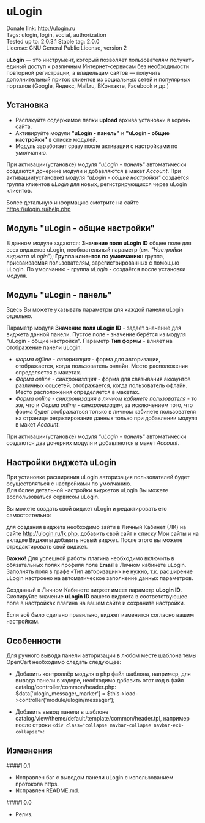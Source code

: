 # uLogin

Donate link: http://ulogin.ru  
Tags: ulogin, login, social, authorization  
Tested up to: 2.0.3.1
Stable tag: 2.0.0  
License: GNU General Public License, version 2  

**uLogin** — это инструмент, который позволяет пользователям получить единый доступ к различным Интернет-сервисам без необходимости повторной регистрации,
а владельцам сайтов — получить дополнительный приток клиентов из социальных сетей и популярных порталов (Google, Яндекс, Mail.ru, ВКонтакте, Facebook и др.)


## Установка

- Распакуйте содержимое папки **upload** архива установки в корень сайта.  
- Активируйте модули **"uLogin - панель"** и **"uLogin - общие настройки"** в списке модулей.
- Модуль заработает сразу после активации с настройками по умолчанию.

При активации(установке) модуля *"uLogin - панель"* автоматически создаются дочерние модули и добавляются в макет *Account*.
При активации(установке) модуля *"uLogin - общие настройки"* создаётся группа клиентов *uLogin* для новых, регистрирующихся через uLogin клиентов.

Более детальную информацию смотрите на сайте https://ulogin.ru/help.php

## Модуль "uLogin - общие настройки"

В данном модуле задаются:
**Значение поля uLogin ID** общее поле для всех виджетов uLogin, необязательный параметр (см. *"Настройки виджета uLogin"*);
**Группа клиентов по умолчанию:** группа, присваиваемая пользователям, зарегистрированных с помощью uLogin. По умолчанию - группа *uLogin* - создаётся после установки модуля.


## Модуль "uLogin - панель"

Здесь Вы можете указывать параметры для каждой панели uLogin отдельно.

Параметр модуля **Значение поля uLogin ID** - задаёт значение для виджета данной панели. Пустое поле - значение берётся из модуля "uLogin - общие настройки". 
Параметр **Тип формы** - влияет на отображение панели uLogin: 

- *Форма offline - авторизация* - форма для авторизации, отображается, когда пользователь онлайн. Место расположения определяется в макетах.
- *Форма online - синхронизация* - форма для связывания аккаунтов различных соцсетей, отображается, когда пользователь офлайн. Место расположения определяется в макетах.
- *Форма online - синхронизация в личном кабинете пользователя* - то же, что и *Форма online - синхронизация*, 
за исключением того, что форма будет отображаться только в личном кабинете пользователя на странице редактирования данных только при добавлении модуля в макет *Account*.

При активации(установке) модуля *"uLogin - панель"* автоматически создаются два дочерних модуля и добавляются в макет *Account*.


## Настройки виджета uLogin

При установке расширения uLogin авторизация пользователей будет осуществляться с настройками по умолчанию.  
Для более детальной настройки виджетов uLogin Вы можете воспользоваться сервисом uLogin.  

Вы можете создать свой виджет uLogin и редактировать его самостоятельно:

для создания виджета необходимо зайти в Личный Кабинет (ЛК) на сайте http://ulogin.ru/lk.php,
добавить свой сайт к списку Мои сайты и на вкладке Виджеты добавить новый виджет. После этого вы можете отредактировать свой виджет.

**Важно!** Для успешной работы плагина необходимо включить в обязательных полях профиля поле **Еmail** в Личном кабинете uLogin.  
Заполнять поля в графе «Тип авторизации» не нужно, т.к. расширение uLogin настроено на автоматическое заполнение данных параметров.

Созданный в Личном Кабинете виджет имеет параметр **uLogin ID**.  
Скопируйте значение **uLogin ID** вашего виджета в соответствующее поле в настройках плагина на вашем сайте и сохраните настройки.   

Если всё было сделано правильно, виджет изменится согласно вашим настройкам.


## Особенности

Для ручного вывода панели авторизации в любом месте шаблона темы OpenCart необходимо следать следующее:

- Добавить контроллёр модуля в php файл шаблона, например, для вывода панели в хэдере, необходимо добавить этот код в файл catalog/controller/common/header.php:
        $data['ulogin_messager_marker'] = $this->load->controller('module/ulogin/messager');

- Добавить вывод панели в шаблоне catalog/view/theme/default/template/common/header.tpl, например после строки `<div class="collapse navbar-collapse navbar-ex1-collapse">`:
        <?php echo $ulogin_form_marker;?>

## Изменения

####1.0.1
* Исправлен баг с выводом панели uLogin с использованием протокола https.
* Исправлен README.md.

####1.0.0
* Релиз.